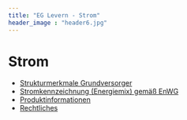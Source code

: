 ```yaml
---
title: "EG Levern - Strom"
header_image : "header6.jpg"
---
```


# Strom

* [Strukturmerkmale Grundversorger](grundversorger/)
* [Stromkennzeichnung (Energiemix) gemäß EnWG](kennzeichnung/)
* [Produktinformationen](information/)
* [Rechtliches](rechtliches/)
